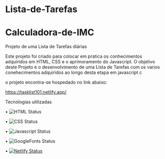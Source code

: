 # Lista-de-Tarefas

# Calculadora-de-IMC

Projeto de uma Lista de Tarefas diárias 


Este projeto foi criado para colocar em pratica os conhecimentos adquiridos em HTML, CSS e o aprimoramento do Javascript.
O objetivo deste Projeto e o desenvolvimento de uma  Lista de Tarefas com os varios conehecimentos adquiridos ao longo desta etapa em javascript c


o projeto encontra-se hospedado no link abaixo:

https://tasklist101.netlify.app/

Tecnologias utilizadas 

• 	   ![HTML Status](https://img.shields.io/badge/HTML5-E34F26?style=for-the-badge&logo=html5&logoColor=white)

• 	   ![CSS Status](https://img.shields.io/badge/CSS3-1572B6?style=for-the-badge&logo=css3&logoColor=white)

•      ![Javascript Status](https://img.shields.io/badge/JavaScript-323330?style=for-the-badge&logo=javascript&logoColor=F7DF1E)

•      ![GoogleFonts Status](https://img.shields.io/badge/Google-Fonts-green)

•	     [![Netlify Status](https://api.netlify.com/api/v1/badges/4fcccf50-a6d6-452b-839e-6852f4824112/deploy-status)](https://app.netlify.com/sites/clocktimer101/deploys)



